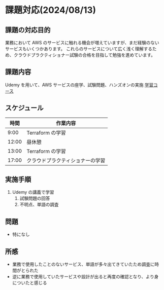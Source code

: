 # 課題対応(2024/08/13)

## 課題の対応目的

業務において AWS のサービスに触れる機会が増えていますが、まだ経験のないサービスもいくつかあります。
これらのサービスについて広く浅く理解するため、クラウドプラクティショナー試験の合格を目指して勉強を進めています。

## 課題内容

Udemy を用いて、AWS サービスの座学、試験問題、ハンズオンの実施
[学習コース](https://www.udemy.com/course/ok-aws-e/?couponCode=24T2MT81324)

## スケジュール

| 時間  | 作業内容                         |
| ----- | -------------------------------- |
| 9:00  | Terraform の学習                 |
| 12:00 | 昼休憩                           |
| 13:00 | Terraform の学習                 |
| 17:00 | クラウドプラクティショナーの学習 |

## 実施手順

1. Udemy の講義で学習
    1. 試験問題の回答
    2. 不明点、単語の調査

## 問題

-   特になし

## 所感

-   業務で使用したことのないサービス、単語が多々出てきていたため調査に時間がとられた
-   逆に業務で使用していたサービスや設計が出ると再度の確認となり、より身についたと感じる
